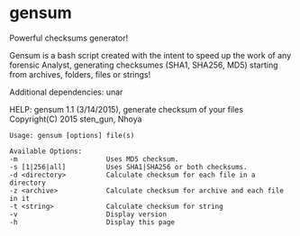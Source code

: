 # gensum
Powerful checksums generator!

Gensum is a bash script created with the intent to speed up the work of any forensic Analyst, generating checksumes (SHA1, SHA256, MD5) starting from archives, folders,   files or strings!

Additional dependencies: unar

HELP:
	gensum 1.1 (3/14/2015), generate checksum of your files  
	Copyright(C) 2015 sten_gun, Nhoya  
	
	Usage: gensum [options] file(s)
	
	Available Options:
	-m                		Uses MD5 checksum.
	-s [1|256|all]			Uses SHA1|SHA256 or both checksums.
	-d <directory>			Calculate checksum for each file in a directory
	-z <archive>			Calculate checksum for archive and each file in it
	-t <string>				Calculate checksum for string
	-v						Display version
	-h						Display this page

	
